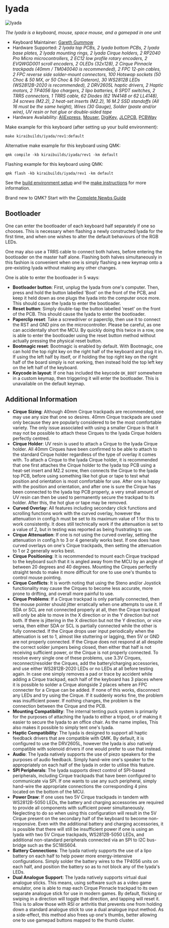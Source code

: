 # Iyada

![Iyada](https://i.imgur.com/Xc4qR9p.jpeg)

*The Iyada is a keyboard, mouse, space mouse, and a gamepad in one unit*

* Keyboard Maintainer: [Gareth Gummow](https://github.com/gargum)
* Hardware Supported: *2 Iyada top PCBs, 2 Iyada bottom PCBs, 2 Iyada base plates, 2 Iyada mounting rings, 2 Iyada Cirque holders, 2 RP2040 Pro Micro microcontrollers, 2 EC12 low profile rotary encoders, 2 EVQWGD001 scroll encoders, 2 OLEDs (32x128), 2 Cirque Pinnacle trackpads (40mm / TM040040 is recommended), 2 FPC 12-pin cables, 2 FPC reverse side solder-mount connectors, 100 Hotswap sockets (50 Choc & 50 MX, or 50 Choc & 50 Gateron), 30 WS2812B LEDs (WS2812B-2020 is recommended), 2 DRV2605L haptic drivers, 2 Haptic motors, 2 TP4056 lipo chargers, 2 lipo batteries, 6 SPDT switches, 2 TRRS connectors, 1 TRRS cable, 62 Diodes (62 1N4148 or 62 LL4148), 34 screws (M2.2), 2 heat-set inserts (M2.2), 16 M.2 SSD standoffs (All 16 must be the same height), Wires (30 Gauge), Solder (paste and/or wire), UV resin or hot glue or double-sided tape*
* Hardware Availability: [AliExpress](https://aliexpress.com), [Mouser](https://mouser.com), [DigiKey](https://digikey.com), [JLCPCB](https://jlcpcb.com), [PCBWay](https://pcbway.com)

Make example for this keyboard (after setting up your build environment):

    make kiraibuilds/iyada/rev1:default

Alternative make example for this keyboard using QMK:

    qmk compile -kb kiraibuilds/iyada/rev1 -km default

Flashing example for this keyboard using QMK:

    qmk flash -kb kiraibuilds/iyada/rev1 -km default

See the [build environment setup](https://docs.qmk.fm/#/getting_started_build_tools) and the [make instructions](https://docs.qmk.fm/#/getting_started_make_guide) for more information. 

Brand new to QMK? Start with the [Complete Newbs Guide](https://docs.qmk.fm/#/newbs)

## Bootloader

One can enter the bootloader of each keyboard half separately if one so chooses. This is necessary when flashing a newly constructed Iyada for the first time, and when one wishes to alter the default behaviours of the RGB LEDs.

One may also use a TRRS cable to connect both halves, before entering the bootloader on the master half alone. Flashing both halves simultaneously in this fashion is convenient when one is simply flashing a new keymap onto a pre-existing Iyada without making any other changes.

One is able to enter the bootloader in 5 ways:

* **Bootloader button**: First, unplug the Iyada from one's computer. Then, press and hold the button labelled 'Boot' on the front of the PCB, and keep it held down as one plugs the Iyada into the computer once more. This should cause the Iyada to enter the bootloader.
* **Reset button**: Simply double-tap the button labelled 'reset' on the front of the PCB. This should cause the Iyada to enter the bootloader.
* **Paperclip reset**: Take a screwdriver or paperclip, then use it to connect the RST and GND pins on the microcontroller. Please be careful, as one can accidentally short the MCU. By quickly doing this twice in a row, one is able to enter the bootloader using the reset button method without actually pressing the physical reset button.
* **Bootmagic reset**: Bootmagic is enabled by default. With Bootmagic, one can hold the top right key on the right half of the keyboard and plug it in. If using the left half by itself, or if holding the top right key on the right half of the board simply is not working, then instead hold the top left key on the left half of the keyboard.
* **Keycode in layout**: If one has included the keycode `QK_BOOT` somewhere in a custom keymap, then triggering it will enter the bootloader. This is unavailable on the default keymap.

## Additional Information

* **Cirque Sizing**: Although 40mm Cirque trackpads are recommended, one may use any size that one so desires. 40mm Cirque trackpads are used only because they are popularly considered to be the most comfortable variety. The only issue associated with using a smaller Cirque is that it may not be possible to attach these Cirques to the Iyada Cirque holders perfectly centred.
* **Cirque Holder**: UV resin is used to attach a Cirque to the Iyada Cirque holder. All 40mm Cirques have been confirmed to be able to attach to the standard Cirque holder regardless of the type of overlay it comes with. To attach a Cirque to the Iyada Cirque holder, it is recommended that one first attaches the Cirque holder to the Iyada top PCB using a heat-set insert and M2.2 screw, then connects the Cirque to the Iyada top PCB, before using something like hot glue or tape to test what position and orientation is most comfortable for use. After one is happy with the position and orientation, and after one is sure the Cirque has been connected to the Iyada top PCB properly, a very small amount of UV resin can then be used to permanently secure the trackpad to its holder. After this, the hot glue or tape may be removed. 
* **Curved Overlay**: All features including secondary click functions and scrolling functions work with the curved overlay, however the attenuation in config.h must be set to its maximum value of 1 for this to work consistently. It does still technically work if the attenuation is set to a value of 2, but in testing was reported as being frustrating to use.
* **Cirque Attenuation**: If one is not using the curved overlay, setting the attenuation in config.h to 3 or 4 generally works best. If one does have curved overlays on one's Cirque trackpads, then setting the attenuation to 1 or 2 generally works best.
* **Cirque Positioning**: It is recommended to mount each Cirque trackpad to the keyboard such that it is angled away from the MCU by an angle of between 20 degrees and 40 degrees. Mounting the Cirques perfectly straight tends to make it more difficult for one to use one's thumbs to control mouse pointing.
* **Cirque Conflicts**: It is worth noting that using the Steno and/or Joystick functionality may cause the Cirques to become less accurate, more prone to drifting, and overall more painful to use.
* **Cirque Problems**: If a Cirque trackpad is only partially connected, then the mouse pointer should jitter erratically when one attempts to use it. If SDA or SCL are not connected properly at all, then the Cirque trackpad will only be able to move in the X direction or in the Y direction but not both. If there is jittering in the X direction but not the Y direction, or vice versa, then either SDA or SCL is partially connected while the other is fully connected. If the Cirque drops user input periodically when the attenuation is set to 1, almost like stuttering or lagging, then 5V or GND are not properly connected. If the Cirque does not respond at all despite the correct solder jumpers being closed, then either that half is not receiving sufficient power, or the Cirque is not properly connected. To resolve every single one of these problems, use 3.3V Cirques, reconnect/resolder the Cirques, add the battery/charging accessories, and use either WS2812B-2020 LEDs or no LEDs at all before testing again. In case one simply removes a pad or trace by accident while adding a Cirque trackpad, each half of the keyboard has 3 places where it is possible to solder a Cirque alongside 2 places where an FPC connecter for a Cirque can be added. If none of this works, disconnect any LEDs and try using the Cirque. If it suddenly works fine, the problem was insufficient power. If nothing changes, the problem is the connection between the Cirque and the PCB.
* **Mounting Compatibility**: The internal tenting puck system is primarily for the purposes of attaching the Iyada to either a tripod, or of making it easier to secure the Iyada to an office chair. As the name implies, This also makes it possible to simply tent one's Iyada.
* **Haptic Compatibility**: The Iyada is designed to support all haptic feedback drivers that are compatible with QMK. By default, it is configured to use the DRV2605L, however the Iyada is also natively compatible with solenoid drivers if one would prefer to use that instead.
* **Audio**: The Iyada natively supports the use of piezo speakers for the purposes of audio feedback. Simply hand-wire one's speaker to the appropriately on each half of the Iyada in order to utilise this feature.
* **SPI Peripherals**: The Iyada supports direct control of SPI-based peripherals, including Cirque trackpads that have been configured to communicate via SPI. If one wants to use any such peripheral, simply hand-wire the appropriate connections the corresponding 4 pins located on the bottom of the MCU.
* **Power Draw**: If one uses two 5V Cirque trackpads in tandem with WS2812B-5050 LEDs, the battery and charging accessories are required to provide all components with sufficient power simultaneously. Neglecting to do so when using this configuration will result in the 5V Cirque present on the secondary half of the keyboard to become non-responsive. Even with the additional battery and charging accessories, it is possible that there will still be insufficient power if one is using an Iyada with two 5V Cirque trackpads, WS2812B-5050 LEDs, and additional non-standard peripherals connected via an SPI to I2C bus-bridge such as the SC18IS604.
* **Battery Connections**: The Iyada natively supports the use of a lipo battery on each half to help power more energy-intensive configurations. Simply solder the battery wires to the TP4056 units on each half, and position the battery so as to not block any of the Iyada's LEDs.
* **Dual Analogue Support**: The Iyada natively supports virtual dual analogue sticks. This means, using software such as a video game emulator, one is able to map each Cirque Pinnacle trackpad to its own
separate analogue stick for use in modern games. By default, flicking or swiping in a direction will toggle that direction, and tapping will reset it. This is to allow those with RSI or arthritis that prevents
one from holding down a standard analogue stick to use a dual analogue input method. As a side-effect, this method also frees up one's thumbs, better allowing one to use gamepad buttons mapped to the thumb cluster.
